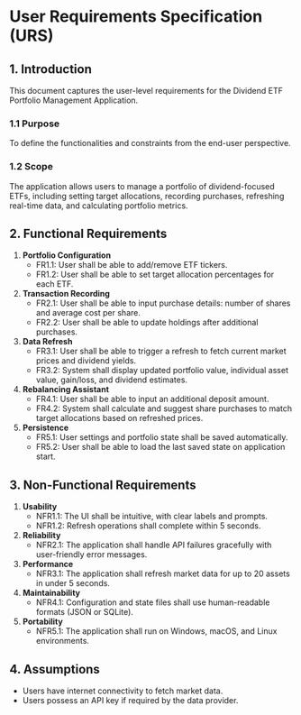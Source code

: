 # User Requirements Specification (URS)

## 1. Introduction
This document captures the user-level requirements for the Dividend ETF Portfolio Management Application.

### 1.1 Purpose
To define the functionalities and constraints from the end-user perspective.

### 1.2 Scope
The application allows users to manage a portfolio of dividend-focused ETFs, including setting target allocations, recording purchases, refreshing real-time data, and calculating portfolio metrics.

## 2. Functional Requirements
1. **Portfolio Configuration**
   - FR1.1: User shall be able to add/remove ETF tickers.
   - FR1.2: User shall be able to set target allocation percentages for each ETF.
2. **Transaction Recording**
   - FR2.1: User shall be able to input purchase details: number of shares and average cost per share.
   - FR2.2: User shall be able to update holdings after additional purchases.
3. **Data Refresh**
   - FR3.1: User shall be able to trigger a refresh to fetch current market prices and dividend yields.
   - FR3.2: System shall display updated portfolio value, individual asset value, gain/loss, and dividend estimates.
4. **Rebalancing Assistant**
   - FR4.1: User shall be able to input an additional deposit amount.
   - FR4.2: System shall calculate and suggest share purchases to match target allocations based on refreshed prices.
5. **Persistence**
   - FR5.1: User settings and portfolio state shall be saved automatically.
   - FR5.2: User shall be able to load the last saved state on application start.

## 3. Non-Functional Requirements
1. **Usability**
   - NFR1.1: The UI shall be intuitive, with clear labels and prompts.
   - NFR1.2: Refresh operations shall complete within 5 seconds.
2. **Reliability**
   - NFR2.1: The application shall handle API failures gracefully with user-friendly error messages.
3. **Performance**
   - NFR3.1: The application shall refresh market data for up to 20 assets in under 5 seconds.
4. **Maintainability**
   - NFR4.1: Configuration and state files shall use human-readable formats (JSON or SQLite).
5. **Portability**
   - NFR5.1: The application shall run on Windows, macOS, and Linux environments.

## 4. Assumptions
- Users have internet connectivity to fetch market data.
- Users possess an API key if required by the data provider.

